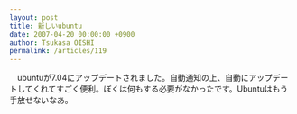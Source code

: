 ```yaml
---
layout: post
title: 新しいubuntu
date: 2007-04-20 00:00:00 +0900
author: Tsukasa OISHI
permalink: /articles/119
---
```


　ubuntuが7.04にアップデートされました。自動通知の上、自動にアップデートしてくれてすごく便利。ぼくは何もする必要がなかったです。Ubuntuはもう手放せないなあ。

